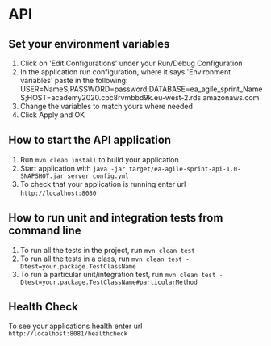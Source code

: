 # API

Set your environment variables
---
1. Click on 'Edit Configurations' under your Run/Debug Configuration
2. In the application run configuration, where it says 'Environment variables' paste in the following:
   USER=NameS;PASSWORD=password;DATABASE=ea_agile_sprint_NameS;HOST=academy2020.cpc8rvmbbd9k.eu-west-2.rds.amazonaws.com
3. Change the variables to match yours where needed
4. Click Apply and OK

How to start the API application
---

1. Run `mvn clean install` to build your application
2. Start application with `java -jar target/ea-agile-sprint-api-1.0-SNAPSHOT.jar server config.yml`
3. To check that your application is running enter url `http://localhost:8080`

How to run unit and integration tests from command line
---
1. To run all the tests in the project, run `mvn clean test`
2. To run all the tests in a class, run `mvn clean test -Dtest=your.package.TestClassName`
3. To run a particular unit/integration test, run `mvn clean test -Dtest=your.package.TestClassName#particularMethod`

Health Check
---

To see your applications health enter url `http://localhost:8081/healthcheck`
